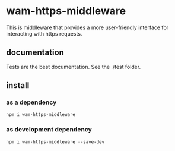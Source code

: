 # wam-https-middleware

This is middleware that provides a more user-friendly interface for interacting with https requests.

## documentation

Tests are the best documentation. See the ./test folder.

## install

### as a dependency

    npm i wam-https-middleware

### as development dependency

    npm i wam-https-middleware --save-dev
